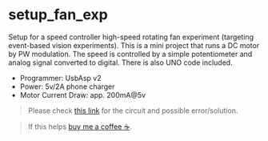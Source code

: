 # setup_fan_exp
Setup for a speed controller high-speed rotating fan experiment (targeting event-based vision experiments). This is a mini project that runs a DC motor by PW modulation. The speed is controlled by a simple potentiometer and analog signal converted to digital. There is also UNO code included.

- Programmer: UsbAsp v2
- Power: 5v/2A phone charger
- Motor Current Draw: app. 200mA@5v

> Please check [this link](https://forum.arduino.cc/t/switching-from-uno-to-attiny45-pwm-dc-motor-cct-with-potentiometer/982262) for the circuit and possible error/solution.

> If this helps [buy me a coffee :coffee:](https://www.buymeacoffee.com/volkbay).
